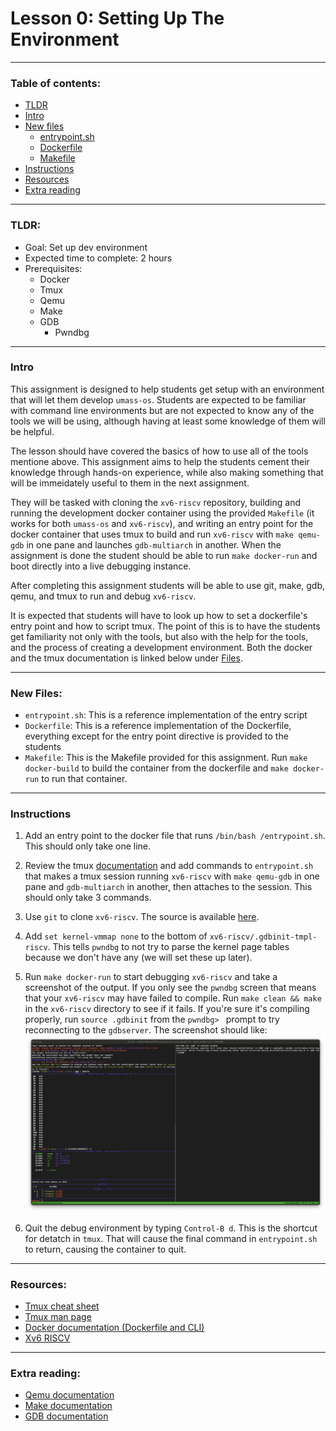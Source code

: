 # Lesson 0: Setting Up The Environment

---

### Table of contents:
- [TLDR](#tldr)
- [Intro](#intro)
- [New files](#files)
	- [entrypoint.sh](#entrypointsh)
	- [Dockerfile](#dockerfile)
	- [Makefile](#makefile)
- [Instructions](#instructions)
- [Resources](#resources)
- [Extra reading](#extra-reading)

---

### TLDR:
- Goal: Set up dev environment
- Expected time to complete: 2 hours
- Prerequisites:
	- Docker
	- Tmux
	- Qemu
	- Make
	- GDB
		- Pwndbg

---
	
### Intro
This assignment is designed to help students get setup with an environment that will let them develop `umass-os`. Students are expected to be familiar with command line environments but are not expected to know any of the tools we will be using, although having at least some knowledge of them will be helpful. 

The lesson should have covered the basics of how to use all of the tools mentione above. This assignment aims to help the students cement their knowledge through hands-on experience, while also making something that will be immeidately useful to them in the next assignment.

They will be tasked with cloning the `xv6-riscv` repository, building and running the development docker container using the provided `Makefile` (it works for both `umass-os` and `xv6-riscv`), and writing an entry point for the docker container that uses tmux to build and run `xv6-riscv` with `make qemu-gdb` in one pane and launches `gdb-multiarch` in another. When the assignment is done the student should be able to run `make docker-run` and boot directly into a live debugging instance.

After completing this assignment students will be able to use git, make, gdb, qemu, and tmux to run and debug `xv6-riscv`.

It is expected that students will have to look up how to set a dockerfile's entry point and how to script tmux. The point of this is to have the students get familiarity not only with the tools, but also with the help for the tools, and the process of creating a development environment. Both the docker and the tmux documentation is linked below under [Files](#files).

---

### New Files:
- <a id=entrypointsh></a> `entrypoint.sh`:
This is a reference implementation of the entry script
- <a id=dockerfile></a> `Dockerfile`:
This is a reference implementation of the Dockerfile, everything except for the entry point directive is provided to the students
- <a id=Makefile></a> `Makefile`:
This is the Makefile provided for this assignment. Run `make docker-build` to build the container from the dockerfile and `make docker-run` to run that container.

---

### Instructions
1. Add an entry point to the docker file that runs `/bin/bash /entrypoint.sh`. This should only take one line.
2. Review the tmux [documentation](https://man7.org/linux/man-pages/man1/tmux.1.html) and add commands to `entrypoint.sh` that makes a tmux session running `xv6-riscv` with `make qemu-gdb` in one pane and `gdb-multiarch` in another, then attaches to the session. This should only take 3 commands.
3. Use `git` to clone `xv6-riscv`. The source is available [here](https://github.com/mit-pdos/xv6-riscv).
4. Add `set kernel-vmmap none` to the bottom of `xv6-riscv/.gdbinit-tmpl-riscv`. This tells `pwndbg` to not try to parse the kernel page tables because we don't have any (we will set these up later).
5. Run `make docker-run` to start debugging `xv6-riscv` and take a screenshot of the output. If you only see the `pwndbg` screen that means that your `xv6-riscv` may have failed to compile. Run `make clean && make` in the `xv6-riscv` directory to see if it fails. If you're sure it's compiling properly, run `source .gdbinit` from the `pwndbg> ` prompt to try reconnecting to the `gdbserver`. The screenshot should like: ![screenshot of xv6 being debugged with pwndbg](../resources/assignments/00/tmux.png)

6. Quit the debug environment by typing `Control-B d`. This is the shortcut for detatch in `tmux`. That will cause the final command in `entrypoint.sh` to return, causing the container to quit.
---

### Resources:
- [Tmux cheat sheet](https://tmuxcheatsheet.com)
- [Tmux man page](https://man7.org/linux/man-pages/man1/tmux.1.html)
- [Docker documentation (Dockerfile and CLI)](https://docs.docker.com/reference/)
- [Xv6 RISCV](https://github.com/mit-pdos/xv6-riscv)

---

### Extra reading:
- [Qemu documentation](https://www.qemu.org/docs/master/system/invocation.html)
- [Make documentation](https://www.gnu.org/software/make/manual/make.html)
- [GDB documentation](https://ftp.gnu.org/old-gnu/Manuals/gdb/html_node/gdb_toc.html)
